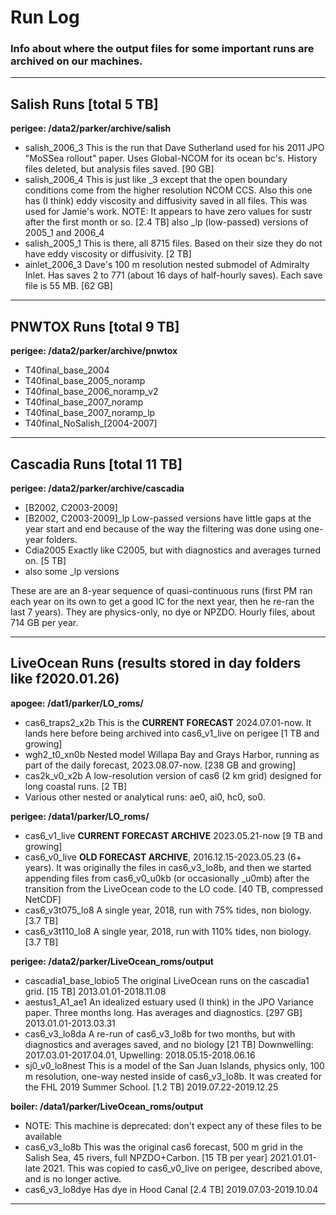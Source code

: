 # Run Log

### Info about where the output files for some important runs are archived on our machines.

---

## Salish Runs [total 5 TB]

**perigee: /data2/parker/archive/salish**

- salish_2006_3 This is the run that Dave Sutherland used for his 2011 JPO "MoSSea rollout" paper. Uses Global-NCOM for its ocean bc's. History files deleted, but analysis files saved. [90 GB]
- salish_2006_4 This is just like _3 except that the open boundary conditions come from the higher resolution NCOM CCS. Also this one has (I think) eddy viscosity and diffusivity saved in all files. This was used for Jamie's work. NOTE: It appears to have zero values for sustr after the first month or so. [2.4 TB]
also _lp (low-passed) versions of 2005_1 and 2006_4
- salish_2005_1 This is there, all 8715 files. Based on their size they do not have eddy viscosity or diffusivity. [2 TB]
- ainlet_2006_3 Dave's 100 m resolution nested submodel of Admiralty Inlet. Has saves 2 to 771 (about 16 days of half-hourly saves). Each save file is 55 MB. [62 GB]

---

## PNWTOX Runs [total 9 TB]

**perigee: /data2/parker/archive/pnwtox**

- T40final_base_2004
- T40final_base_2005_noramp
- T40final_base_2006_noramp_v2
- T40final_base_2007_noramp
- T40final_base_2007_noramp_lp
- T40final_NoSalish_[2004-2007]

---

## Cascadia Runs [total 11 TB]

**perigee: /data2/parker/archive/cascadia**

- [B2002, C2003-2009]
- [B2002, C2003-2009]_lp Low-passed versions have little gaps at the year start and end because of the way the filtering was done using one-year folders.
- Cdia2005 Exactly like C2005, but with diagnostics and averages turned on. [5 TB]
- also some _lp versions

These are are an 8-year sequence of quasi-continuous runs (first PM ran each year on its own to get a good IC for the next year, then he re-ran the last 7 years). They are physics-only, no dye or NPZDO. Hourly files, about 714 GB per year.

---

## LiveOcean Runs (results stored in day folders like f2020.01.26)

**apogee: /dat1/parker/LO_roms/**

- cas6_traps2_x2b This is the **CURRENT FORECAST** 2024.07.01-now. It lands here before being archived into cas6_v1_live on perigee [1 TB and growing]
- wgh2_t0_xn0b Nested model Willapa Bay and Grays Harbor, running as part of the daily forecast, 2023.08.07-now. [238 GB and growing]
- cas2k_v0_x2b A low-resolution version of cas6 (2 km grid) designed for long coastal runs. [2 TB]
- Various other nested or analytical runs: ae0, ai0, hc0, so0.

**perigee: /data1/parker/LO_roms/**

- cas6_v1_live **CURRENT FORECAST ARCHIVE** 2023.05.21-now [9 TB and growing]
- cas6_v0_live **OLD FORECAST ARCHIVE**, 2016.12.15-2023.05.23 (6+ years). It was originally the files in cas6_v3_lo8b, and then we started appending files from cas6_v0_u0kb (or occasionally _u0mb) after the transition from the LiveOcean code to the LO code. [40 TB, compressed NetCDF]
- cas6_v3t075_lo8 A single year, 2018, run with 75% tides, non biology. [3.7 TB]
- cas6_v3t110_lo8 A single year, 2018, run with 110% tides, non biology. [3.7 TB]

**perigee: /data2/parker/LiveOcean_roms/output**

- cascadia1_base_lobio5 The original LiveOcean runs on the cascadia1 grid. [15 TB] 2013.01.01-2018.11.08
- aestus1_A1_ae1 An idealized estuary used (I think) in the JPO Variance paper. Three months long. Has averages and diagnostics. [297 GB] 2013.01.01-2013.03.31
- cas6_v3_lo8da A re-run of cas6_v3_lo8b for two months, but with diagnostics and averages saved, and no biology [21 TB] Downwelling: 2017.03.01-2017.04.01, Upwelling: 2018.05.15-2018.06.16
- sj0_v0_lo8nest This is a model of the San Juan Islands, physics only, 100 m resolution, one-way nested inside of cas6_v3_lo8b. It was created for the FHL 2019 Summer School. [1.2 TB] 2019.07.22-2019.12.25

**boiler: /data1/parker/LiveOcean_roms/output**
- NOTE: This machine is deprecated: don't expect any of these files to be available
- cas6_v3_lo8b This was the original cas6 forecast, 500 m grid in the Salish Sea, 45 rivers, full NPZDO+Carbon. [15 TB per year] 2021.01.01-late 2021. This was copied to cas6_v0_live on perigee, described above, and is no longer active.
- cas6_v3_lo8dye Has dye in Hood Canal [2.4 TB] 2019.07.03-2019.10.04

---
